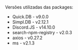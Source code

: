 Versões utilizadas das packages:

- Quick.DB - v9.0.0
- Simpl.DB - v2.12.1
- Discord.JS - v14.10.0
- search-npm-registry - v2.0.3
- axios - v0.27.2
- ms - v2.1.3